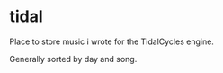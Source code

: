 # tidal
Place to store music i wrote for the TidalCycles engine.

Generally sorted by day and song.
